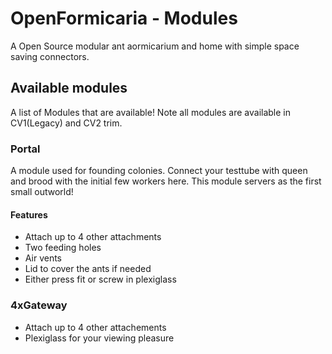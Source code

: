 # OpenFormicaria - Modules

A Open Source modular ant aormicarium and home with simple space saving connectors.

## Available modules
A list of Modules that are available!
Note all modules are available in CV1(Legacy) and CV2 trim.

### Portal
A module used for founding colonies. Connect your testtube with queen and brood with the initial few workers here.
This module servers as the first small outworld!

#### Features
* Attach up to 4 other attachments
* Two feeding holes
* Air vents
* Lid to cover the ants if needed
* Either press fit or screw in plexiglass

### 4xGateway
* Attach up to 4 other attachements
* Plexiglass for your viewing pleasure